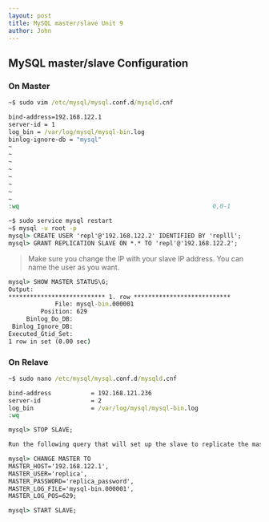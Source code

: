 ```yaml
---
layout: post
title: MySQL master/slave Unit 9
author: John
---
```


## MySQL master/slave Configuration

### On Master

```cmd
~$ sudo vim /etc/mysql/mysql.conf.d/mysqld.cnf
```

```cmd
bind-address=192.168.122.1
server-id = 1
log_bin = /var/log/mysql/mysql-bin.log
binlog-ignore-db = "mysql"
~
~
~
~
~
~
~
~
:wq                                                      0,0-1         All
```

```cmd
~$ sudo service mysql restart
~$ mysql -u root -p
mysql> CREATE USER 'repl'@'192.168.122.2' IDENTIFIED BY 'replll';
mysql> GRANT REPLICATION SLAVE ON *.* TO 'repl'@'192.168.122.2';
```

> Make sure you change the IP with your slave IP address. You can name the user as you want.

```cmd
mysql> SHOW MASTER STATUS\G;
Output:
*************************** 1. row ***************************
             File: mysql-bin.000001
         Position: 629
     Binlog_Do_DB: 
 Binlog_Ignore_DB: 
Executed_Gtid_Set: 
1 row in set (0.00 sec)
```

### On Relave

```cmd
~$ sudo nano /etc/mysql/mysql.conf.d/mysqld.cnf

bind-address           = 192.168.121.236
server-id              = 2
log_bin                = /var/log/mysql/mysql-bin.log
:wq
```

```cmd
mysql> STOP SLAVE;

Run the following query that will set up the slave to replicate the master:

mysql> CHANGE MASTER TO
MASTER_HOST='192.168.122.1',
MASTER_USER='replica',
MASTER_PASSWORD='replica_password',
MASTER_LOG_FILE='mysql-bin.000001',
MASTER_LOG_POS=629;
```

```cmd
mysql> START SLAVE;
```
